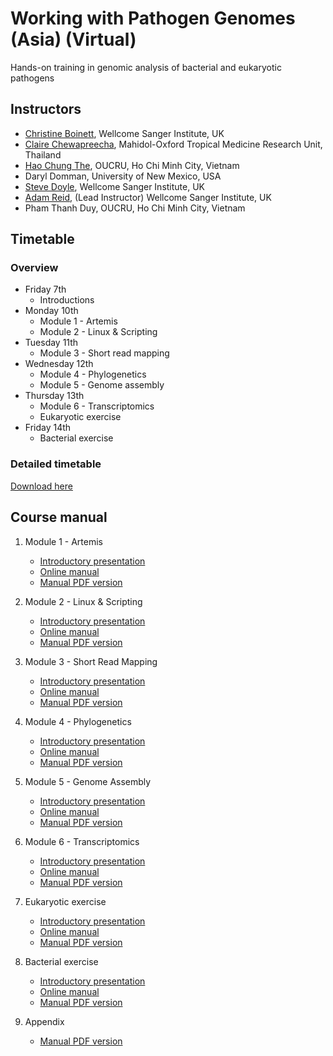 # Working with Pathogen Genomes (Asia) (Virtual)
Hands-on training in genomic analysis of bacterial and eukaryotic pathogens

## Instructors
- [Christine Boinett](https://www.sanger.ac.uk/person/boinett-christine/), Wellcome Sanger Institute, UK
- [Claire Chewapreecha](https://www.tropicalmedicine.ox.ac.uk/team/claire-chewapreecha), Mahidol-Oxford Tropical Medicine Research Unit, Thailand
- [Hao Chung The](https://www.linkedin.com/in/hao-chung-the-157457140/?originalSubdomain=vn), OUCRU, Ho Chi Minh City, Vietnam
- Daryl Domman, University of New Mexico, USA
- [Steve Doyle](https://www.sanger.ac.uk/person/doyle-stephen/), Wellcome Sanger Institute, UK
- [Adam Reid](https://www.sanger.ac.uk/person/reid-adam-james/), (Lead Instructor) Wellcome Sanger Institute, UK
- Pham Thanh Duy, OUCRU, Ho Chi Minh City, Vietnam

## Timetable
### Overview
- Friday 7th
  - Introductions
- Monday 10th
  - Module 1 - Artemis
  - Module 2 - Linux & Scripting
- Tuesday 11th
  - Module 3 - Short read mapping
- Wednesday 12th
  - Module 4 - Phylogenetics
  - Module 5 - Genome assembly  
- Thursday 13th
  - Module 6 - Transcriptomics
  - Eukaryotic exercise
- Friday 14th
  - Bacterial exercise   

### Detailed timetable
[Download here](manuals/)







## Course manual
1. Module 1 - Artemis
     - [Introductory presentation](presentations/)
     - [Online manual](manuals/)
     - [Manual PDF version](manuals/)

2. Module 2 - Linux & Scripting
     - [Introductory presentation](presentations/)
     - [Online manual](manuals/)
     - [Manual PDF version](manuals/)

3. Module 3 - Short Read Mapping
     - [Introductory presentation](presentations/)
     - [Online manual](manuals/)
     - [Manual PDF version](manuals/)

4. Module 4 - Phylogenetics
     - [Introductory presentation](presentations/)
     - [Online manual](manuals/)
     - [Manual PDF version](manuals/)

5. Module 5 - Genome Assembly
     - [Introductory presentation](presentations/)
     - [Online manual](manuals/)
     - [Manual PDF version](manuals/)

6. Module 6 - Transcriptomics
     - [Introductory presentation](presentations/)
     - [Online manual](manuals/)
     - [Manual PDF version](manuals/)

7. Eukaryotic exercise
     - [Introductory presentation](presentations/)
     - [Online manual](manuals/)
     - [Manual PDF version](manuals/)

8. Bacterial exercise
     - [Introductory presentation](presentations/)
     - [Online manual](manuals/)
     - [Manual PDF version](manuals/)

9. Appendix
     - [Manual PDF version](manuals/)
